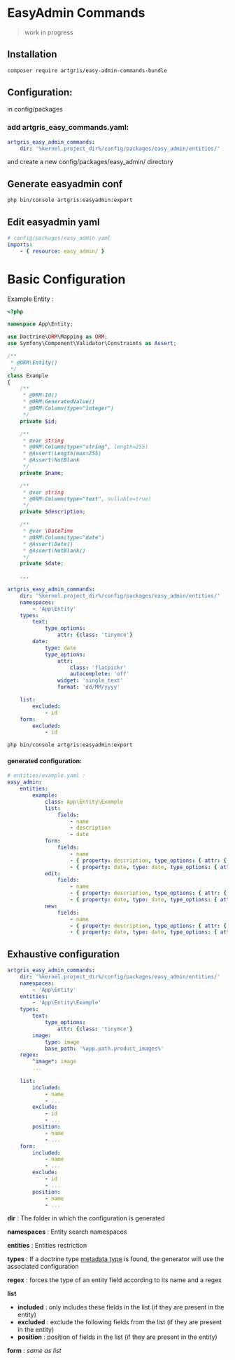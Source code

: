 # EasyAdmin Commands

> work in progress

## Installation

```bash
composer require artgris/easy-admin-commands-bundle
```

## Configuration:

in config/packages
### add artgris_easy_commands.yaml:

```yaml
artgris_easy_admin_commands:
    dir: '%kernel.project_dir%/config/packages/easy_admin/entities/'
```
 
and create a new config/packages/easy_admin/ directory 

## Generate easyadmin conf 

```bash
php bin/console artgris:easyadmin:export
```
## Edit easyadmin yaml

```yaml
# config/packages/easy_admin.yaml
imports:
    - { resource: easy_admin/ }
```

# Basic Configuration

Example Entity :

```php
<?php

namespace App\Entity;

use Doctrine\ORM\Mapping as ORM;
use Symfony\Component\Validator\Constraints as Assert;

/**
 * @ORM\Entity()
 */
class Example
{
    /**
     * @ORM\Id()
     * @ORM\GeneratedValue()
     * @ORM\Column(type="integer")
     */
    private $id;

    /**
     * @var string
     * @ORM\Column(type="string", length=255)
     * @Assert\Length(max=255)
     * @Assert\NotBlank
     */
    private $name;

    /**
     * @var string
     * @ORM\Column(type="text", nullable=true)
     */
    private $description;

    /**
     * @var \DateTime
     * @ORM\Column(type="date")
     * @Assert\Date()
     * @Assert\NotBlank()
     */
    private $date;
    
    ...
```

```yaml
artgris_easy_admin_commands:
    dir: '%kernel.project_dir%/config/packages/easy_admin/entities/'
    namespaces:
        - 'App\Entity'
    types:
        text:
            type_options:
                attr: {class: 'tinymce'}
        date:
            type: date
            type_options:
                attr:
                    class: 'flatpickr'
                    autocomplete: 'off'
                widget: 'single_text'
                format: 'dd/MM/yyyy'

    list:
        excluded: 
            - id
    form:
        excluded: 
            - id
```

```bash
php bin/console artgris:easyadmin:export
```

#### generated configuration:
  
```yaml 
# entities/example.yaml :
easy_admin:
    entities:
        example:
            class: App\Entity\Example
            list:
                fields:
                    - name
                    - description
                    - date
            form:
                fields:
                    - name
                    - { property: description, type_options: { attr: { class: tinymce } } }
                    - { property: date, type: date, type_options: { attr: { class: flatpickr, autocomplete: 'off' }, widget: single_text, format: dd/MM/yyyy } }
            edit:
                fields:
                    - name
                    - { property: description, type_options: { attr: { class: tinymce } } }
                    - { property: date, type: date, type_options: { attr: { class: flatpickr, autocomplete: 'off' }, widget: single_text, format: dd/MM/yyyy } }
            new:
                fields:
                    - name
                    - { property: description, type_options: { attr: { class: tinymce } } }
                    - { property: date, type: date, type_options: { attr: { class: flatpickr, autocomplete: 'off' }, widget: single_text, format: dd/MM/yyyy } }
```

## Exhaustive configuration

```yaml 
artgris_easy_admin_commands:
    dir: '%kernel.project_dir%/config/packages/easy_admin/entities/'
    namespaces:
        - 'App\Entity'
    entities:
        - 'App\Entity\Example'
    types:
        text:
            type_options:
                attr: {class: 'tinymce'}
        image:
            type: image
            base_path: '%app.path.product_images%'
    regex:
        ^image*: image
        ...
        
    list:
        included: 
            - name
            - ...
        exclude: 
            - id
            - ...
        position: 
            - name
            - ...
    form:
        included: 
            - name
            - ...
        exclude: 
            - id
            - ...
        position: 
            - name
            - ...
```

**dir** : The folder in which the configuration is generated

**namespaces** : Entity search namespaces

**entities** : Entities restriction

**types** : If a doctrine type [metadata type](https://www.doctrine-project.org/projects/doctrine-dbal/en/2.9/reference/types.html) is found, the generator will use the associated configuration

**regex** : forces the type of an entity field according to its name and a regex

**list**
- **included** : only includes these fields in the list (if they are present in the entity)
- **excluded** : exclude the following fields from the list (if they are present in the entity)
- **position** : position of fields in the list (if they are present in the entity)
    
**form** : *same as list*
